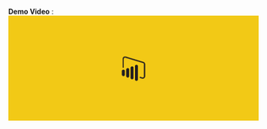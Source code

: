 **Demo Video** : 
[![Demo video](./Thumbnail.jpeg)](https://drive.google.com/file/d/1EIQeAWccGi1eY4OW31AKwBNHRjJXcrWa/view)
